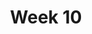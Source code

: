 ---
    title: Week 10
    weekNumber: 10
    days:
      - date: 2022-11-28
        events:
          "**LEC 26**{: .label .label-lecture } Residuals and Inference":
            "[CIT 15.5-16.3](https://inferentialthinking.com/chapters/15/5/Visual_Diagnostics.html)"
                
          "**DIS 10**{: .label .label-disc } Regression":
      - date: 2022-11-29
        events:
          
          "**PROJ**{: .label .label-proj } **Final Project**":
      - date: 2022-11-30
        events:
          "**LEC 26**{: .label .label-lecture } Review":
      - date: 2022-12-2
        events:
          "**LEC 27**{: .label .label-lecture } Review and Conclusion":
      - date: 2022-12-3
        events:
          
          "**Exam**{: .label .label-exam } **Final Exam (11:30AM-2:30PM)**":
---
